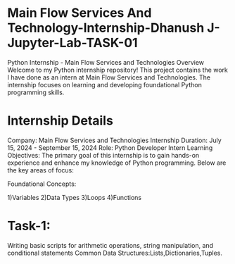 # Main Flow Services And Technology-Internship-Dhanush J-Jupyter-Lab-TASK-01
Python Internship - Main Flow Services and Technologies Overview
Welcome to my Python internship repository! This project contains the work I have done as an intern at Main Flow Services and Technologies. The internship focuses on learning and developing foundational Python programming skills.

# Internship Details
Company: Main Flow Services and Technologies
Internship Duration: July 15, 2024 - September 15, 2024
Role: Python Developer Intern
Learning Objectives:
The primary goal of this internship is to gain hands-on experience and enhance my knowledge of Python programming. 
Below are the key areas of focus:

Foundational Concepts:

1)Variables
2)Data Types
3)Loops
4)Functions

# Task-1:
Writing basic scripts for arithmetic operations, string manipulation, and conditional statements
Common Data Structures:Lists,Dictionaries,Tuples.
